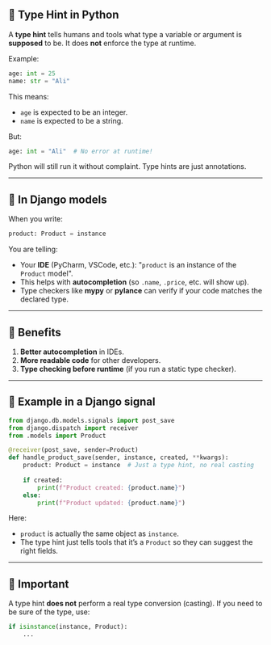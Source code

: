 ## 🔹 Type Hint in Python

A **type hint** tells humans and tools what type a variable or argument is **supposed** to be.
It does **not** enforce the type at runtime.

Example:

```python
age: int = 25
name: str = "Ali"
```

This means:

* `age` is expected to be an integer.
* `name` is expected to be a string.

But:

```python
age: int = "Ali"  # No error at runtime!
```

Python will still run it without complaint.
Type hints are just annotations.

---

## 🔹 In Django models

When you write:

```python
product: Product = instance
```

You are telling:

* Your **IDE** (PyCharm, VSCode, etc.): "`product` is an instance of the `Product` model".
* This helps with **autocompletion** (so `.name`, `.price`, etc. will show up).
* Type checkers like **mypy** or **pylance** can verify if your code matches the declared type.

---

## 🔹 Benefits

1. **Better autocompletion** in IDEs.
2. **More readable code** for other developers.
3. **Type checking before runtime** (if you run a static type checker).

---

## 🔹 Example in a Django signal

```python
from django.db.models.signals import post_save
from django.dispatch import receiver
from .models import Product

@receiver(post_save, sender=Product)
def handle_product_save(sender, instance, created, **kwargs):
    product: Product = instance  # Just a type hint, no real casting
    
    if created:
        print(f"Product created: {product.name}")
    else:
        print(f"Product updated: {product.name}")
```

Here:

* `product` is actually the same object as `instance`.
* The type hint just tells tools that it’s a `Product` so they can suggest the right fields.

---

## 🔹 Important

A type hint **does not** perform a real type conversion (casting).
If you need to be sure of the type, use:

```python
if isinstance(instance, Product):
    ...
```
